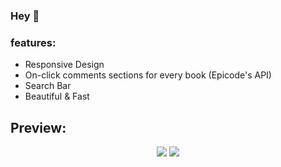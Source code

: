 ### Hey 🥐
### features:
<ul>
<li>Responsive Design</li>
<li>On-click comments sections for every book (Epicode's API)</li>
<li>Search Bar</li>
<li>Beautiful & Fast</li>
</ul>

## Preview:
<p align="center">
<img src="https://i.imgur.com/JQ6iVuO.png">
<img src="https://i.imgur.com/0FEURCO.png">
</p>

